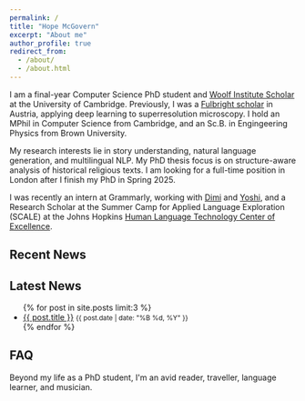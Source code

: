 ```yaml
---
permalink: /
title: "Hope McGovern"
excerpt: "About me"
author_profile: true
redirect_from: 
  - /about/
  - /about.html
---
```


I am a final-year Computer Science PhD student and [Woolf Institute Scholar](https://www.woolf.cam.ac.uk/people/hope-mcgovern) at the University of Cambridge. Previously, I was a [Fulbright scholar](https://fulbrightscholars.org/) in Austria, applying deep learning to superresolution microscopy. I hold an MPhil in Computer Science from Cambridge, and an Sc.B. in Engingeering Physics from Brown University.

My research interests lie in story understanding, natural language generation, and multilingual NLP. My PhD thesis focus is on structure-aware analysis of historical religious texts. I am looking for a full-time position in London after I finish my PhD in Spring 2025.

I was recently an intern at Grammarly, working with [Dimi](https://scholar.google.gr/citations?user=8ZsPobcAAAAJ&hl=en) and [Yoshi](https://yoshi-suhara.com/), and a Research Scholar at the Summer Camp for Applied Language Exploration (SCALE) at the Johns Hopkins [Human Language Technology Center of Excellence](https://hltcoe.jhu.edu/). 

## Recent News
<div class="news-widget">
      <h2>Latest News</h2>
      <ul>
          {% for post in site.posts limit:3 %}
              <li>
                  <a href="{{ post.url }}">{{ post.title }}</a>
                  <small>{{ post.date | date: "%B %d, %Y" }}</small>
              </li>
          {% endfor %}
      </ul>
  </div>

## FAQ
Beyond my life as a PhD student, I'm an avid reader, traveller, language learner, and musician.
